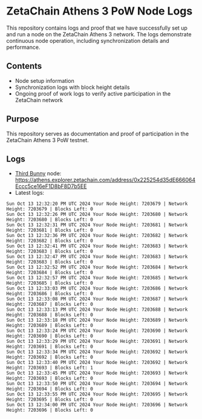# ZetaChain Athens 3 PoW Node Logs
This repository contains logs and proof that we have successfully set up and run a node on the ZetaChain Athens 3 network. The logs demonstrate continuous node operation, including synchronization details and performance.

## Contents
- Node setup information
- Synchronization logs with block height details
- Ongoing proof of work logs to verify active participation in the ZetaChain network

## Purpose
This repository serves as documentation and proof of participation in the ZetaChain Athens 3 PoW testnet.

## Logs

- [Third Bunny](https://thirdbunny.xyz/) node: https://athens.explorer.zetachain.com/address/0x225254d35dE666064Eccc5ce16eF1D8bF8D7b5EE
- Latest logs:
```
Sun Oct 13 12:32:20 PM UTC 2024 Your Node Height: 7203679 | Network Height: 7203679 | Blocks Left: 0
Sun Oct 13 12:32:26 PM UTC 2024 Your Node Height: 7203680 | Network Height: 7203680 | Blocks Left: 0
Sun Oct 13 12:32:31 PM UTC 2024 Your Node Height: 7203681 | Network Height: 7203681 | Blocks Left: 0
Sun Oct 13 12:32:36 PM UTC 2024 Your Node Height: 7203682 | Network Height: 7203682 | Blocks Left: 0
Sun Oct 13 12:32:41 PM UTC 2024 Your Node Height: 7203683 | Network Height: 7203683 | Blocks Left: 0
Sun Oct 13 12:32:47 PM UTC 2024 Your Node Height: 7203683 | Network Height: 7203683 | Blocks Left: 0
Sun Oct 13 12:32:52 PM UTC 2024 Your Node Height: 7203684 | Network Height: 7203684 | Blocks Left: 0
Sun Oct 13 12:32:57 PM UTC 2024 Your Node Height: 7203685 | Network Height: 7203685 | Blocks Left: 0
Sun Oct 13 12:33:03 PM UTC 2024 Your Node Height: 7203686 | Network Height: 7203686 | Blocks Left: 0
Sun Oct 13 12:33:08 PM UTC 2024 Your Node Height: 7203687 | Network Height: 7203687 | Blocks Left: 0
Sun Oct 13 12:33:13 PM UTC 2024 Your Node Height: 7203688 | Network Height: 7203688 | Blocks Left: 0
Sun Oct 13 12:33:18 PM UTC 2024 Your Node Height: 7203689 | Network Height: 7203689 | Blocks Left: 0
Sun Oct 13 12:33:24 PM UTC 2024 Your Node Height: 7203690 | Network Height: 7203690 | Blocks Left: 0
Sun Oct 13 12:33:29 PM UTC 2024 Your Node Height: 7203691 | Network Height: 7203691 | Blocks Left: 0
Sun Oct 13 12:33:34 PM UTC 2024 Your Node Height: 7203692 | Network Height: 7203692 | Blocks Left: 0
Sun Oct 13 12:33:40 PM UTC 2024 Your Node Height: 7203692 | Network Height: 7203693 | Blocks Left: 1
Sun Oct 13 12:33:45 PM UTC 2024 Your Node Height: 7203693 | Network Height: 7203693 | Blocks Left: 0
Sun Oct 13 12:33:50 PM UTC 2024 Your Node Height: 7203694 | Network Height: 7203694 | Blocks Left: 0
Sun Oct 13 12:33:55 PM UTC 2024 Your Node Height: 7203695 | Network Height: 7203695 | Blocks Left: 0
Sun Oct 13 12:34:00 PM UTC 2024 Your Node Height: 7203696 | Network Height: 7203696 | Blocks Left: 0
```

